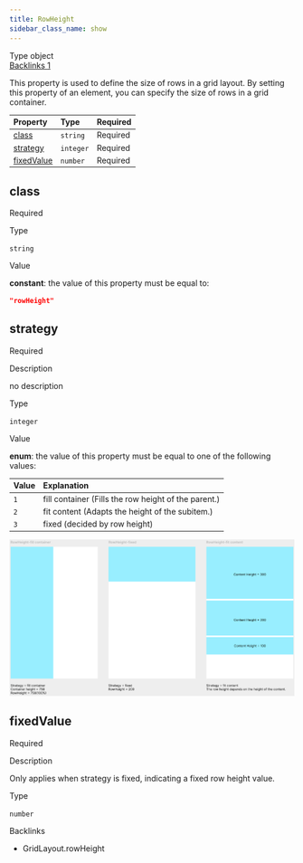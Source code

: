 ```yaml
---
title: RowHeight
sidebar_class_name: show
---
```


<div className="section-badges">

<div className="badge type">
        <span className="label">Type</span>
        <span className="value">object</span>
      </div>

<a href="#backlinks" className="badge backlinks">
          <span className="label">Backlinks</span>
          <span className="value">1</span>
        </a>

</div>

This property is used to define the size of rows in a grid layout.
By setting this property of an element, you can specify the size of rows in a grid container.

<div className="property-preview">

<div className="property-table">

| Property                  | Type      | Required                                            |
| :------------------------ | :-------- | :-------------------------------------------------- |
| [class](#class)           | `string`  | <span className="property-required">Required</span> |
| [strategy](#strategy)     | `integer` | <span className="property-required">Required</span> |
| [fixedValue](#fixedvalue) | `number`  | <span className="property-required">Required</span> |

</div>

</div>

<div className="property">

<div className="property-heading">

## class

<span className="property-required">Required</span>

</div>

<div className="property-item">

Type

`string`

</div>

<div className="property-item">

Value

<div className="value-description">

**constant**: the value of this property must be equal to:

```json
"rowHeight"
```

</div>

</div>

</div>

<div className="property">

<div className="property-heading">

## strategy

<span className="property-required">Required</span>

</div>

<div className="property-item">

Description

no description

</div>

<div className="property-item">

Type

`integer`

</div>

<div className="property-item">

Value

<div className="value-description">

**enum**: the value of this property must be equal to one of the following values:

| Value | Explanation                                                                                  |
| :---- | :------------------------------------------------------------------------------------------- |
| `1`   | <div className="enum-description">fill container (Fills the row height of the parent.)</div> |
| `2`   | <div className="enum-description">fit content (Adapts the height of the subitem.)</div>      |
| `3`   | <div className="enum-description">fixed (decided by row height)</div>                        |

</div>

</div>

<div className="property-item">

<p></p>

<div className="property-images">

<img src="https://raw.githubusercontent.com/verygoodgraphics/resource/main/img/layout/grid/rowHeight.png" alt="" />

</div>

</div>

</div>

<div className="property">

<div className="property-heading">

## fixedValue

<span className="property-required">Required</span>

</div>

<div className="property-item">

Description

Only applies when strategy is fixed, indicating a fixed row height value.

</div>

<div className="property-item">

Type

`number`

</div>

</div>

<div id="backlinks" className="section-backlinks">

<div className="backlinks-title">Backlinks</div>

<ul className="backlinks-list">

<li className="backlink">
      <Link to='/specs/layout/grid-layout#rowheight'>GridLayout.rowHeight</Link>
      </li>

</ul>

</div>
